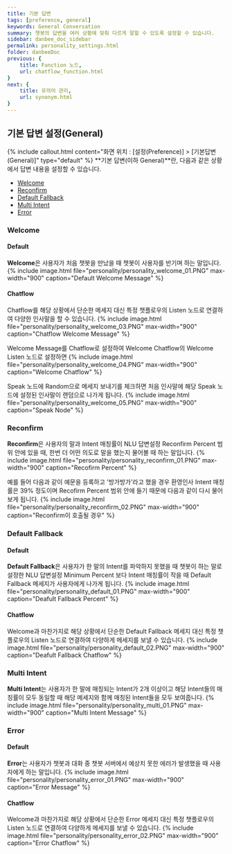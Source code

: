 ```yaml
---
title: 기본 답변
tags: [preference, general]
keywords: General Conversation
summary: 챗봇의 답변을 여러 상황에 맞춰 다르게 말할 수 있도록 설정할 수 있습니다.
sidebar: danbee_doc_sidebar
permalink: personality_settings.html
folder: danbeeDoc
previous: {
    title: Function 노드,
    url: chatflow_function.html
}
next: {
    title: 유의어 관리,
    url: synonym.html
}
---
```


## 기본 답변 설정(General)
 {% include callout.html content="화면 위치 : [설정(Preference)] > [기본답변(General)]" type="default" %}
**기본 답변(이하 General)**란, 다음과 같은 상황에서 답변 내용을 설정할 수 있습니다. <br/>

- [Welcome](personality_settings.html#Welcome)
- [Reconfirm](personality_settings.html#Reconfirm)
- [Default Fallback](personality_settings.html#Default-Fallback)
- [Multi Intent](personality_settings.html#Multi-Intent)
- [Error](personality_settings.html#Error)

### Welcome
#### Default
**Welcome**은 사용자가 처음 챗봇을 만났을 때 챗봇이 사용자를 반기며 하는 말입니다.
{% include image.html file="personality/personality_welcome_01.PNG" max-width="900" caption="Default Welcome Message" %}

#### Chatflow
Chatflow를 해당 상황에서 단순한 메세지 대신 특정 챗플로우의 Listen 노드로 연결하여 다양한 인사말을 할 수 있습니다.
{% include image.html file="personality/personality_welcome_03.PNG" max-width="900" caption="Chatflow Welcome Message" %}

Welcome Message를 Chatflow로 설정하여 Welcome Chatflow의 Welcome Listen 노드로 설정하면
{% include image.html file="personality/personality_welcome_04.PNG" max-width="900" caption="Welcome Chatflow" %}

Speak 노드에 Random으로 메세지 보내기를 체크하면 처음 인사말에 해당 Speak 노드에 설정된 인사말이 랜덤으로 나가게 됩니다.
{% include image.html file="personality/personality_welcome_05.PNG" max-width="900" caption="Speak Node" %}

### Reconfirm
**Reconfirm**은 사용자의 말과 Intent 매칭률이 NLU 답변설정 Reconfirm Percent 범위 안에 있을 때, 한번 더 어떤 의도로 말을 했는지 물어볼 때 하는 말입니다.
{% include image.html file="personality/personality_reconfirm_01.PNG" max-width="900" caption="Recofirm Percent" %}

예를 들어 다음과 같이 예문을 등록하고 '방가방가'라고 했을 경우 환영인사 Intent 매칭률은 39% 정도이며 Recofirm Percent 범위 안에 들기 때문에 다음과 같이 다시 물어보게 됩니다.
{% include image.html file="personality/personality_reconfirm_02.PNG" max-width="900" caption="Reconfirm이 호출될 경우" %}

### Default Fallback
#### Default
**Default Fallback**은 사용자가 한 말의 Intent를 파악하지 못했을 때 챗봇이 하는 말로 설정한 NLU 답변설정 Minimum Percent 보다 Intent 매칭률이 작을 때 Default Fallback 메세지가 사용자에게 나가게 됩니다.
{% include image.html file="personality/personality_default_01.PNG" max-width="900" caption="Deafult Fallback Percent" %}

#### Chatflow
Welcome과 마찬가지로 해당 상황에서 단순한 Default Fallback 메세지 대신 특정 챗플로우의 Listen 노드로 연결하여 다양하게 메세지를 보낼 수 있습니다.
{% include image.html file="personality/personality_default_02.PNG" max-width="900" caption="Deafult Fallback Chatflow" %}

### Multi Intent
**Multi Intent**는 사용자가 한 말에 매칭되는 Intent가 2개 이상이고 해당 Intent들의 매칭률이 모두 동일할 때 해당 메세지와 함께 매칭된 Intent들을 모두 보여줍니다.
{% include image.html file="personality/personality_multi_01.PNG" max-width="900" caption="Multi Intent Message" %}

### Error
#### Default
**Error**는 사용자가 챗봇과 대화 중 챗봇 서버에서 예상치 못한 에러가 발생했을 때 사용자에게 하는 말입니다.
{% include image.html file="personality/personality_error_01.PNG" max-width="900" caption="Error Message" %}

#### Chatflow
Welcome과 마찬가지로 해당 상황에서 단순한 Error 메세지 대신 특정 챗플로우의 Listen 노드로 연결하여 다양하게 메세지를 보낼 수 있습니다.
{% include image.html file="personality/personality_error_02.PNG" max-width="900" caption="Error Chatflow" %}
